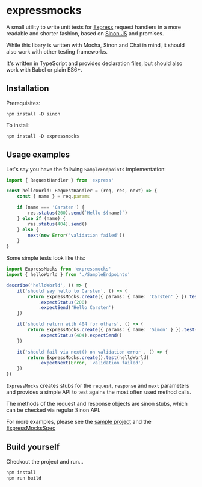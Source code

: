# expressmocks

A small utility to write unit tests for [Express](https://expressjs.com) request handlers in a more readable and shorter fashion, based on [Sinon.JS](https://sinonjs.org/) and promises.

While this libary is written with Mocha, Sinon and Chai in mind, it should also work with other testing frameworks.

It's written in TypeScript and provides declaration files, but should also work with Babel or plain ES6+.

## Installation

Prerequisites:
```
npm install -D sinon
```

To install:
```
npm install -D expressmocks
```

## Usage examples

Let's say you have the follwing `SampleEndpoints` implementation:
```typescript
import { RequestHandler } from 'express'

const helloWorld: RequestHandler = (req, res, next) => {
    const { name } = req.params

    if (name === 'Carsten') {
        res.status(200).send(`Hello ${name}`)
    } else if (name) {
        res.status(404).send()
    } else {
        next(new Error('validation failed'))
    }
}
```

Some simple tests look like this:
```typescript
import ExpressMocks from 'expressmocks'
import { helloWorld } from './SampleEndpoints'

describe('helloWorld', () => {
    it('should say hello to Carsten', () => {
        return ExpressMocks.create({ params: { name: 'Carsten' } }).test(helloWorld)
            .expectStatus(200)
            .expectSend('Hello Carsten')
    })

    it('should return with 404 for others', () => {
        return ExpressMocks.create({ params: { name: 'Simon' } }).test(helloWorld)
            .expectStatus(404).expectSend()
    })

    it('should fail via next() on validation error', () => {
        return ExpressMocks.create().test(helloWorld)
            .expectNext(Error, 'validation failed')
    })
})
```

`ExpressMocks` creates stubs for the `request`, `response` and `next` parameters and provides a simple API to test agains the most often used method calls.

The methods of the request and response objects are sinon stubs, which can be checked via regular Sinon API.

For more examples, please see the [sample project](./test/sample) and the [ExpressMocksSpec](./src/ExpressMocksSpec.ts)

## Build yourself

Checkout the project and run...
 
```bash
npm install
npm run build
```
